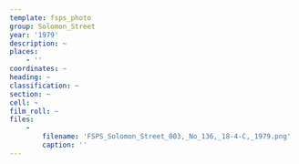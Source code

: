 ```yaml
---
template: fsps_photo
group: Solomon_Street
year: '1979'
description: ~
places:
    - ''
coordinates: ~
heading: ~
classification: ~
section: ~
cell: ~
film_roll: ~
files:
    -
        filename: 'FSPS_Solomon_Street_003,_No_136,_18-4-C,_1979.png'
        caption: ''
---
```

